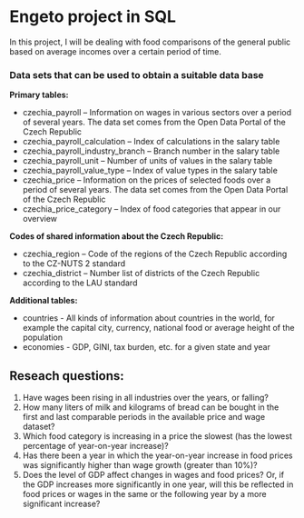 <h1> Engeto project in SQL </h1>
<p>In this project, I will be dealing with food comparisons of the general public based on average incomes over a certain period of time.</p>

<h3>Data sets that can be used to obtain a suitable data base</h3>

<b>Primary tables:</b>
<ul>
  <li>czechia_payroll – Information on wages in various sectors over a period of several years. The data set comes from the Open Data Portal of the Czech Republic </li>
  <li>czechia_payroll_calculation – Index of calculations in the salary table </li>
  <li>czechia_payroll_industry_branch – Branch number in the salary table </li>
  <li>czechia_payroll_unit – Number of units of values in the salary table </li>
  <li>czechia_payroll_value_type – Index of value types in the salary table </li>
  <li>czechia_price – Information on the prices of selected foods over a period of several years. The data set comes from the Open Data Portal of the Czech Republic </li>
  <li> czechia_price_category – Index of food categories that appear in our overview </li>
</ul>  

<b>Codes of shared information about the Czech Republic:</b>
<ul>
<li>czechia_region – Code of the regions of the Czech Republic according to the CZ-NUTS 2 standard </li>
<li>czechia_district – Number list of districts of the Czech Republic according to the LAU standard </li>
</ul>

<b>Additional tables:</b>
<ul>
<li>countries - All kinds of information about countries in the world, for example the capital city, currency, national food or average height of the population </li>
<li>economies - GDP, GINI, tax burden, etc. for a given state and year </li>
</ul>

<h2>Reseach questions:</h2>
<ol>
<li>Have wages been rising in all industries over the years, or falling?</li>
<li>How many liters of milk and kilograms of bread can be bought in the first and last comparable periods in the available price and wage dataset?</li>
<li>Which food category is increasing in a price the slowest (has the lowest percentage of year-on-year increase)?</</li>
<li>Has there been a year in which the year-on-year increase in food prices was significantly higher than wage growth (greater than 10%)?</li>
<li>Does the level of GDP affect changes in wages and food prices? Or, if the GDP increases more significantly in one year, will this be reflected in food prices or wages in the same or the following year by a more significant increase?</li>
</ol>
